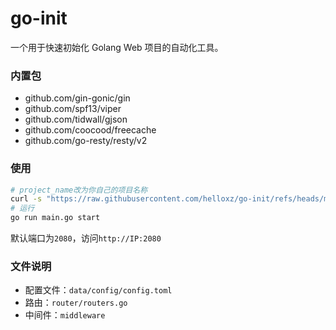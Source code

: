 # go-init
一个用于快速初始化 Golang Web 项目的自动化工具。

### 内置包

* github.com/gin-gonic/gin
* github.com/spf13/viper
* github.com/tidwall/gjson
* github.com/coocood/freecache
* github.com/go-resty/resty/v2

### 使用

```bash
# project_name改为你自己的项目名称
curl -s "https://raw.githubusercontent.com/helloxz/go-init/refs/heads/main/init.sh" | bash -s project_name
# 运行
go run main.go start
```

默认端口为`2080`，访问`http://IP:2080`

### 文件说明

* 配置文件：`data/config/config.toml`
* 路由：`router/routers.go`
* 中间件：`middleware`
